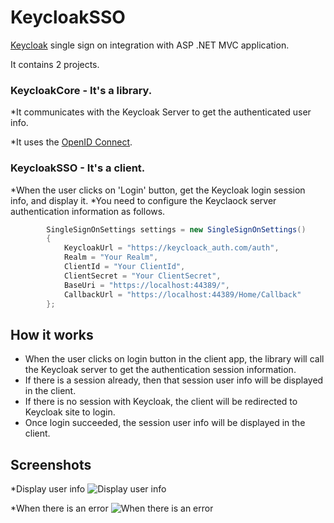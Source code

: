 # KeycloakSSO
[Keycloak](https://www.keycloak.org/) single sign on integration with ASP .NET MVC application.

It contains 2 projects.
### KeycloakCore - It's a library.
*It communicates with the Keycloak Server to get the authenticated user info.

*It uses the [OpenID Connect](https://www.keycloak.org/docs/latest/securing_apps/#openid-connect-2).

### KeycloakSSO - It's a client.
*When the user clicks on 'Login' button, get the Keycloak login session info, and display it.
*You need to configure the Keyclaock server authentication information as follows.
```c#
        SingleSignOnSettings settings = new SingleSignOnSettings()
        {
            KeycloakUrl = "https://keycloack_auth.com/auth",
            Realm = "Your Realm",
            ClientId = "Your ClientId",
            ClientSecret = "Your ClientSecret",
            BaseUri = "https://localhost:44389/",
            CallbackUrl = "https://localhost:44389/Home/Callback"
        };
 ```
## How it works
* When the user clicks on login button in the client app, the library will call the Keycloak server to get the authentication session information.
* If there is a session already, then that session user info will be displayed in the client.
* If there is no session with Keycloak, the client will be redirected to Keycloak site to login.
* Once login succeeded, the session user info will be displayed in the client.



## Screenshots
*Display user info
![Display user info](http://ajithsri.com/wp-content/uploads/2021/04/user-info-1.png)

*When there is an error
![When there is an error](http://ajithsri.com/wp-content/uploads/2021/04/error-1.png)
